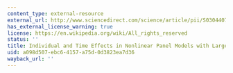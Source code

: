 ```yaml
---
content_type: external-resource
external_url: http://www.sciencedirect.com/science/article/pii/S0304407615002997
has_external_license_warning: true
license: https://en.wikipedia.org/wiki/All_rights_reserved
status: ''
title: Individual and Time Effects in Nonlinear Panel Models with Large N, T
uid: a098d507-ebc6-4157-a75d-0d3823ea7d36
wayback_url: ''
---
```

